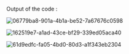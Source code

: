 Output of the code :



![06779ba8-901a-4b1a-be52-7a67676c0598](https://user-images.githubusercontent.com/102589148/161401489-ffe54083-6a12-47bf-9509-78850bec901e.jpg)




![162519e7-a1ad-43ce-bf29-339ed05aca40](https://user-images.githubusercontent.com/102589148/161401494-353a5b02-13da-4890-8e5a-bd6b43ed8858.jpg)






![61d9edfc-fa05-4bd0-80d3-a1f343eb2304](https://user-images.githubusercontent.com/102589148/161401499-5c85acff-21b1-4130-b7e1-b175fbee6d4b.jpg)
